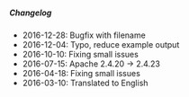 ##### Changelog

* 2016-12-28: Bugfix with filename
* 2016-12-04: Typo, reduce example output
* 2016-10-10: Fixing small issues
* 2016-07-15: Apache 2.4.20 -> 2.4.23
* 2016-04-18: Fixing small issues
* 2016-03-10: Translated to English

